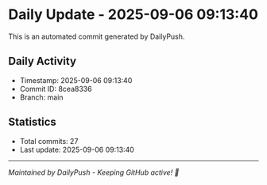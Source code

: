 # Daily Update - 2025-09-06 09:13:40

This is an automated commit generated by DailyPush.

## Daily Activity
- Timestamp: 2025-09-06 09:13:40
- Commit ID: 8cea8336
- Branch: main

## Statistics
- Total commits: 27
- Last update: 2025-09-06 09:13:40

---
*Maintained by DailyPush - Keeping GitHub active! 🚀*
